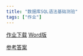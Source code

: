 ```yaml
---
title: "数据库SQL语法基础测验"
tags: ["作业"]
---
```



[作业下载](/file/DB_SQL.pdf) [Word版](file/DB_SQL.docx)

[参考答案](/file/DB_SQL_w_Answer.pdf)